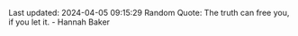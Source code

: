 Last updated: 2024-04-05 09:15:29
Random Quote: The truth can free you, if you let it. - Hannah Baker